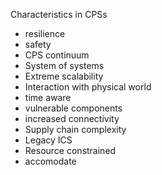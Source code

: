 Characteristics in CPSs 

- resilience
- safety
- CPS continuum
- System of systems
- Extreme scalability
- Interaction with physical world
- time aware
- vulnerable components
- increased connectivity
- Supply chain complexity
- Legacy ICS
- Resource constrained
- accomodate